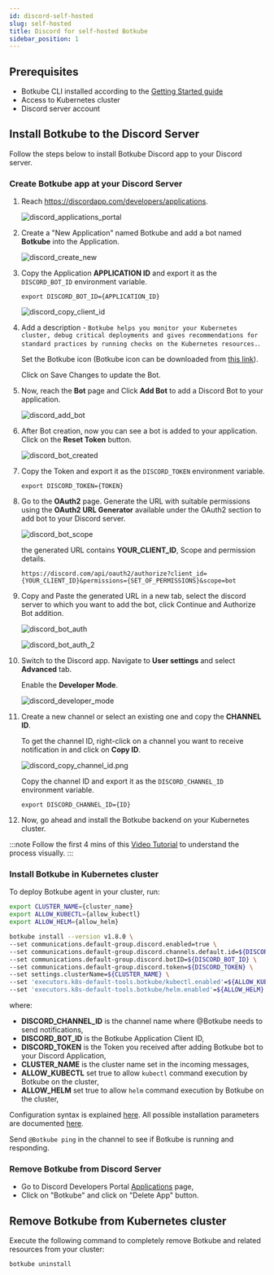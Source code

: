 ```yaml
---
id: discord-self-hosted
slug: self-hosted
title: Discord for self-hosted Botkube
sidebar_position: 1
---
```


## Prerequisites

- Botkube CLI installed according to the [Getting Started guide](../../cli/getting-started.mdx#installation)
- Access to Kubernetes cluster
- Discord server account

## Install Botkube to the Discord Server

Follow the steps below to install Botkube Discord app to your Discord server.

### Create Botkube app at your Discord Server

1. Reach https://discordapp.com/developers/applications.

   ![discord_applications_portal](assets/discord_applications_portal.png)

2. Create a "New Application" named Botkube and add a bot named **Botkube** into the Application.

   ![discord_create_new](assets/discord_create_new.png)

3. Copy the Application **APPLICATION ID** and export it as the `DISCORD_BOT_ID` environment variable.

   ```
   export DISCORD_BOT_ID={APPLICATION_ID}
   ```

   ![discord_copy_client_id](assets/discord_copy_application_id.png)

4. Add a description - `Botkube helps you monitor your Kubernetes cluster, debug critical deployments and gives recommendations for standard practices by running checks on the Kubernetes resources.`.

   Set the Botkube icon (Botkube icon can be downloaded from [this link](https://github.com/kubeshop/botkube/blob/main/branding/logos/botkube-color-192x192.png)).

   Click on Save Changes to update the Bot.

5. Now, reach the **Bot** page and Click **Add Bot** to add a Discord Bot to your application.

   ![discord_add_bot](assets/discord_add_bot.png)

6. After Bot creation, now you can see a bot is added to your application. Click on the **Reset Token** button.

   ![discord_bot_created](assets/discord_bot_created.png)

7. Copy the Token and export it as the `DISCORD_TOKEN` environment variable.

   ```
   export DISCORD_TOKEN={TOKEN}
   ```

8. Go to the **OAuth2** page. Generate the URL with suitable permissions using the **OAuth2 URL Generator** available under the OAuth2 section to add bot to your Discord server.

   ![discord_bot_scope](assets/discord_bot_scope.png)

   the generated URL contains **YOUR_CLIENT_ID**, Scope and permission details.

   ```
   https://discord.com/api/oauth2/authorize?client_id={YOUR_CLIENT_ID}&permissions={SET_OF_PERMISSIONS}&scope=bot
   ```

9. Copy and Paste the generated URL in a new tab, select the discord server to which you want to add the bot, click Continue and Authorize Bot addition.

   ![discord_bot_auth](assets/discord_bot_auth.png)

   ![discord_bot_auth_2](assets/discord_bot_auth_2.png)

10. Switch to the Discord app. Navigate to **User settings** and select **Advanced** tab.

    Enable the **Developer Mode**.

    ![discord_developer_mode](assets/discord_developer_mode.png)

11. Create a new channel or select an existing one and copy the **CHANNEL ID**.

    To get the channel ID, right-click on a channel you want to receive notification in and click on **Copy ID**.

    ![discord_copy_channel_id.png](assets/discord_copy_channel_id.png)

    Copy the channel ID and export it as the `DISCORD_CHANNEL_ID` environment variable.

    ```
    export DISCORD_CHANNEL_ID={ID}
    ```

12. Now, go ahead and install the Botkube backend on your Kubernetes cluster.

:::note
Follow the first 4 mins of this [Video Tutorial](https://youtu.be/8o25pRbXdFw) to understand the process visually.
:::

### Install Botkube in Kubernetes cluster

To deploy Botkube agent in your cluster, run:

```bash
export CLUSTER_NAME={cluster_name}
export ALLOW_KUBECTL={allow_kubectl}
export ALLOW_HELM={allow_helm}

botkube install --version v1.8.0 \
--set communications.default-group.discord.enabled=true \
--set communications.default-group.discord.channels.default.id=${DISCORD_CHANNEL_ID} \
--set communications.default-group.discord.botID=${DISCORD_BOT_ID} \
--set communications.default-group.discord.token=${DISCORD_TOKEN} \
--set settings.clusterName=${CLUSTER_NAME} \
--set 'executors.k8s-default-tools.botkube/kubectl.enabled'=${ALLOW_KUBECTL} \
--set 'executors.k8s-default-tools.botkube/helm.enabled'=${ALLOW_HELM}
```

where:

- **DISCORD_CHANNEL_ID** is the channel name where @Botkube needs to send notifications,
- **DISCORD_BOT_ID** is the Botkube Application Client ID,
- **DISCORD_TOKEN** is the Token you received after adding Botkube bot to your Discord Application,
- **CLUSTER_NAME** is the cluster name set in the incoming messages,
- **ALLOW_KUBECTL** set true to allow `kubectl` command execution by Botkube on the cluster,
- **ALLOW_HELM** set true to allow `helm` command execution by Botkube on the cluster,

Configuration syntax is explained [here](../../configuration).
All possible installation parameters are documented [here](../../configuration/helm-chart-parameters).

Send `@Botkube ping` in the channel to see if Botkube is running and responding.

### Remove Botkube from Discord Server

- Go to Discord Developers Portal [Applications](https://discord.com/developers/applications) page,
- Click on "Botkube" and click on "Delete App" button.

## Remove Botkube from Kubernetes cluster

Execute the following command to completely remove Botkube and related resources from your cluster:

```bash
botkube uninstall
```

